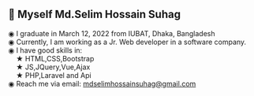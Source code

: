  <h2>👋 Myself Md.Selim Hossain Suhag </h2>
 
◉ I graduate in March 12, 2022 from IUBAT, Dhaka, Bangladesh <br/>
◉ Currently, I am working as a Jr. Web developer in a software company. <br/>
◉ I have good skills in: <br/>
     &nbsp;&nbsp;&nbsp; ★ HTML,CSS,Bootstrap <br/>
     &nbsp;&nbsp;&nbsp; ★ JS,JQuery,Vue,Ajax <br/>
     &nbsp;&nbsp;&nbsp; ★ PHP,Laravel and Api  <br/>
◉ Reach me via email: mdselimhossainsuhag@gmail.com <br/>

<!--
**Selim1710/Selim1710** is a ✨ _special_ ✨ repository because its `README.md` (this file) appears on your GitHub profile.

Here are some ideas to get you started:

- 🔭 I’m currently working on ...
- 🌱 I’m currently learning ...
- 👯 I’m looking to collaborate on ...
- 🤔 I’m looking for help with ...
- 💬 Ask me about ...
- 📫 How to reach me: ...
- 😄 Pronouns: ...
- ⚡ Fun fact: ...


symbol:  ■ ◉ ⬤  ★ ✸ ✹ ✿ ✽ ⭐ 🖤 ❤️️ ✔️ ❌ ✅  █ ▌ 


-->
